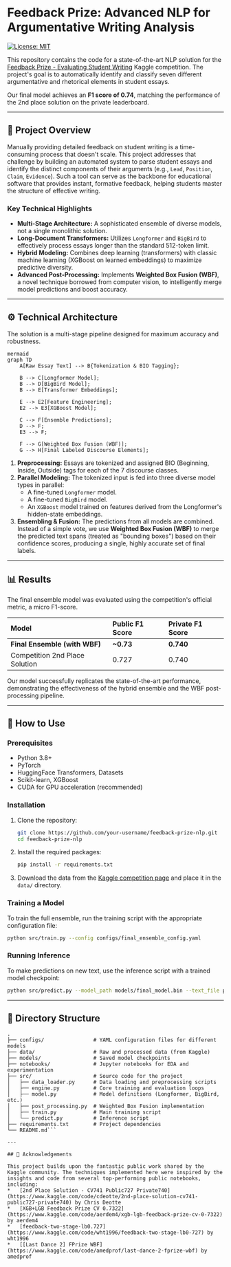 # Feedback Prize: Advanced NLP for Argumentative Writing Analysis

[![License: MIT](https://img.shields.io/badge/License-MIT-yellow.svg)](https://opensource.org/licenses/MIT)

This repository contains the code for a state-of-the-art NLP solution for the [Feedback Prize - Evaluating Student Writing](https://www.kaggle.com/competitions/feedback-prize-2021/overview) Kaggle competition. The project's goal is to automatically identify and classify seven different argumentative and rhetorical elements in student essays.

Our final model achieves an **F1 score of 0.74**, matching the performance of the 2nd place solution on the private leaderboard.

---

## 📌 Project Overview

Manually providing detailed feedback on student writing is a time-consuming process that doesn't scale. This project addresses that challenge by building an automated system to parse student essays and identify the distinct components of their arguments (e.g., `Lead`, `Position`, `Claim`, `Evidence`). Such a tool can serve as the backbone for educational software that provides instant, formative feedback, helping students master the structure of effective writing.

### Key Technical Highlights
*   **Multi-Stage Architecture:** A sophisticated ensemble of diverse models, not a single monolithic solution.
*   **Long-Document Transformers:** Utilizes `Longformer` and `BigBird` to effectively process essays longer than the standard 512-token limit.
*   **Hybrid Modeling:** Combines deep learning (transformers) with classic machine learning (XGBoost on learned embeddings) to maximize predictive diversity.
*   **Advanced Post-Processing:** Implements **Weighted Box Fusion (WBF)**, a novel technique borrowed from computer vision, to intelligently merge model predictions and boost accuracy.

---

## ⚙️ Technical Architecture

The solution is a multi-stage pipeline designed for maximum accuracy and robustness.

```
mermaid
graph TD
    A[Raw Essay Text] --> B{Tokenization & BIO Tagging};
    
    B --> C[Longformer Model];
    B --> D[BigBird Model];
    B --> E[Transformer Embeddings];
    
    E --> E2[Feature Engineering];
    E2 --> E3[XGBoost Model];
    
    C --> F[Ensemble Predictions];
    D --> F;
    E3 --> F;

    F --> G[Weighted Box Fusion (WBF)];
    G --> H[Final Labeled Discourse Elements];
```

1.  **Preprocessing:** Essays are tokenized and assigned BIO (Beginning, Inside, Outside) tags for each of the 7 discourse classes.
2.  **Parallel Modeling:** The tokenized input is fed into three diverse model types in parallel:
    *   A fine-tuned `Longformer` model.
    *   A fine-tuned `BigBird` model.
    *   An `XGBoost` model trained on features derived from the Longformer's hidden-state embeddings.
3.  **Ensembling & Fusion:** The predictions from all models are combined. Instead of a simple vote, we use **Weighted Box Fusion (WBF)** to merge the predicted text spans (treated as "bounding boxes") based on their confidence scores, producing a single, highly accurate set of final labels.

---

## 📊 Results

The final ensemble model was evaluated using the competition's official metric, a micro F1-score.

| Model | Public F1 Score | Private F1 Score |
| :--- | :--- | :--- |
| **Final Ensemble (with WBF)** | **~0.73** | **0.740** |
| Competition 2nd Place Solution | 0.727 | 0.740 |

Our model successfully replicates the state-of-the-art performance, demonstrating the effectiveness of the hybrid ensemble and the WBF post-processing pipeline.

---

## 🚀 How to Use

### Prerequisites
*   Python 3.8+
*   PyTorch
*   HuggingFace Transformers, Datasets
*   Scikit-learn, XGBoost
*   CUDA for GPU acceleration (recommended)

### Installation
1.  Clone the repository:
    ```bash
    git clone https://github.com/your-username/feedback-prize-nlp.git
    cd feedback-prize-nlp
    ```
2.  Install the required packages:
    ```bash
    pip install -r requirements.txt
    ```
3.  Download the data from the [Kaggle competition page](https://www.kaggle.com/competitions/feedback-prize-2021/data) and place it in the `data/` directory.

### Training a Model
To train the full ensemble, run the training script with the appropriate configuration file:
```bash
python src/train.py --config configs/final_ensemble_config.yaml
```

### Running Inference
To make predictions on new text, use the inference script with a trained model checkpoint:
```bash
python src/predict.py --model_path models/final_model.bin --text_file path/to/your/essay.txt
```

---

## 📁 Directory Structure

```
.
├── configs/                # YAML configuration files for different models
├── data/                   # Raw and processed data (from Kaggle)
├── models/                 # Saved model checkpoints
├── notebooks/              # Jupyter notebooks for EDA and experimentation
├── src/                    # Source code for the project
│   ├── data_loader.py      # Data loading and preprocessing scripts
│   ├── engine.py           # Core training and evaluation loops
│   ├── model.py            # Model definitions (Longformer, BigBird, etc.)
│   ├── post_processing.py  # Weighted Box Fusion implementation
│   ├── train.py            # Main training script
│   └── predict.py          # Inference script
├── requirements.txt        # Project dependencies
└── README.md```

---

## 🙏 Acknowledgements

This project builds upon the fantastic public work shared by the Kaggle community. The techniques implemented here were inspired by the insights and code from several top-performing public notebooks, including:
*   [2nd Place Solution - CV741 Public727 Private740](https://www.kaggle.com/code/cdeotte/2nd-place-solution-cv741-public727-private740) by Chris Deotte
*   [XGB+LGB Feedback Prize CV 0.7322](https://www.kaggle.com/code/aerdem4/xgb-lgb-feedback-prize-cv-0-7322) by aerdem4
*   [feedback-two-stage-lb0.727](https://www.kaggle.com/code/wht1996/feedback-two-stage-lb0-727) by wht1996
*   [[Last Dance 2] FPrize WBF](https://www.kaggle.com/code/amedprof/last-dance-2-fprize-wbf) by amedprof
